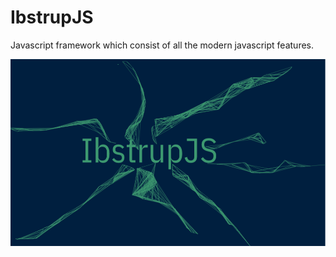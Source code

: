 # IbstrupJS
 Javascript framework which consist of all the modern javascript features.

![GitHub Logo](ibstrup/img/logo.png)
